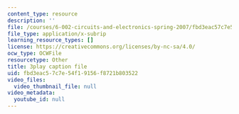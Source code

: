 ```yaml
---
content_type: resource
description: ''
file: /courses/6-002-circuits-and-electronics-spring-2007/fbd3eac57c7e54f19156f8721b803522_bEJ0-8pANA4.vtt
file_type: application/x-subrip
learning_resource_types: []
license: https://creativecommons.org/licenses/by-nc-sa/4.0/
ocw_type: OCWFile
resourcetype: Other
title: 3play caption file
uid: fbd3eac5-7c7e-54f1-9156-f8721b803522
video_files:
  video_thumbnail_file: null
video_metadata:
  youtube_id: null
---
```

